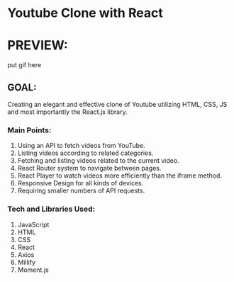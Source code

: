 # Youtube Clone with React


<h1>PREVIEW:</h1>

put gif here

<h2>GOAL:</h2>

Creating an elegant and effective clone of Youtube utilizing HTML, CSS, JS and most importantly the React.js library.


<h3>Main Points:</h3>

<ol>
  <li>Using an API to fetch videos from YouTube.</li>
  <li>Listing videos according to related categories.</li>
  <li>Fetching and listing videos related to the current video.</li>
  <li>React Router system to navigate between pages.</li>
  <li>React Player to watch videos more efficiently than the iframe method.</li>
  <li>Responsive Design for all kinds of devices.</li>
  <li>Requiring smaller numbers of API requests.</li>
</ol>

<h3>Tech and Libraries Used:</h3>

<ol>
  <li>JavaScript</li>
  <li>HTML</li>
  <li>CSS</li>
  <li>React</li>
  <li>Axios</li>
  <li>Millify</li>
  <li>Moment.js</li>
</ol>
